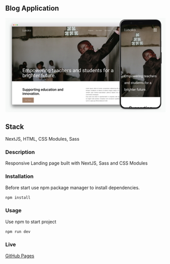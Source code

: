 ## Blog Application

![alt text](/assets/images/screenshot.png)

## Stack

NextJS, HTML, CSS Modules, Sass

### Description

Responsive Landing page built with NextJS, Sass and CSS Modules

### Installation

Before start use npm package manager to install dependencies.

```bash
npm install
```

### Usage

Use npm to start project

```bash
npm run dev
```

### Live

[GitHub Pages](https://lusaka.vercel.app/)
